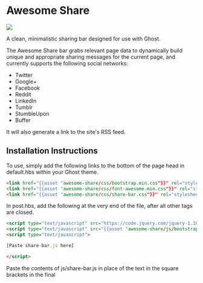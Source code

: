 # Awesome Share

![](http://www.imgur.com/UzQpxQ2.png)

A clean, minimalistic sharing bar designed for use with Ghost.

The Awesome Share bar grabs relevant page data to dynamically build unique and appropriate sharing messages for the current page, and currently supports the following social networks:

- Twitter
- Google+
- Facebook
- Reddit
- LinkedIn
- Tumblr
- StumbleUpon
- Buffer

It will also generate a link to the site's RSS feed.

## Installation Instructions

To use, simply add the following links to the bottom of the page head in default.hbs within your Ghost theme.

```html
<link href="{{asset "awesome-share/css/bootstrap.min.css"}}" rel="stylesheet" />
<link href="{{asset "awesome-share/css/font-awesome.min.css"}}" rel="stylesheet" />
<link href="{{asset "awesome-share/css/share-bar.css"}}" rel="stylesheet" />
```

In post.hbs, add the following at the very end of the file, after all other tags are closed.

```html
<script type="text/javascript" src="https://code.jquery.com/jquery-1.10.2.min.js"></script>
<script type="text/javascript" src="{{asset "awesome-share/js/bootstrap.min.js"}}"></script>
<script type="text/javascript">

[Paste share-bar.js here]

</script>
```

Paste the contents of js/share-bar.js in place of the text in the square brackets in the final <script> tag, ensuring that you enter your Twitter username into the `twitteruser` variable near the top of the file.

```javascript
var twitterUser = "PUT_TWITTER_USERNAME_HERE";
```

The file cannot be referenced in the same way as the bootstrap.min.js as it contains Handlebars properties, and so needs to be run directly within a .hbs file.

Next, place an empty `div` with the class `jf-sharebar` on the page in the position that you would like the sharebar to display.

```html
<div id="jf-sharebar"></div>
```

